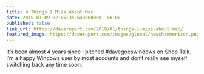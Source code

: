 ```yaml
---
title: 4 Things I Miss About Mac
date: 2019-01-09 02:05:35.643000000 -06:00
published: false
link_url: https://daverupert.com/2019/01/things-i-miss-about-mac/
featured_image: https://daverupert.com/images/global/newshammericon.png
---
```


It’s been almost 4 years since I pitched #davegoeswindows on Shop Talk. I’m a happy Windows user by most accounts and don’t really see myself switching back any time soon.